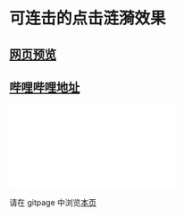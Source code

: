 # 可连击的点击涟漪效果

## [网页预览](src/index.html)

## [哔哩哔哩地址](https://www.bilibili.com/video/BV1HB4y1W7Jx?share_source=copy_web)

<iframe src="//player.bilibili.com/player.html?aid=600454264&bvid=BV1HB4y1W7Jx&cid=759280340&page=1" scrolling="no" border="0" frameborder="no" framespacing="0" allowfullscreen="true"> </iframe>

请在 gitpage 中浏览[本页](https://mekefly.github.io/quick-style/click-like-effect)
